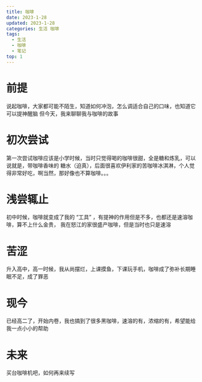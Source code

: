 ```yaml
---
title: 咖啡
date: 2023-1-28
updated: 2023-1-28
categories: 生活 咖啡
tags:
  - 生活
  - 咖啡
  - 笔记
top: 1
---
```

# 前提  
  说起咖啡，大家都可能不陌生，知道如何冲泡，怎么调适合自己的口味，也知道它可以提神醒脑
但今天，我来聊聊我与咖啡的故事

# 初次尝试  
  第一次尝试咖啡应该是小学时候，当时只觉得喝的咖啡很甜，全是糖和炼乳，可以说就是，带咖啡香味的
糖水（迫真），后面很喜欢伊利家的苦咖啡冰淇淋，个人觉得非常好吃，啊当然，那好像也不算咖啡。。。

# 浅尝辄止
  初中时候，咖啡就变成了我的 “工具” ，有提神的作用但是不多，也都还是速溶咖啡，算不上什么金贵，
我在怒江的家很盛产咖啡，但是当时也只是速溶

# 苦涩
  升入高中，高一时候，我从尚摆烂，上课摸鱼，下课玩手机，咖啡成了弥补长期睡眠不足，成了罪恶

# 现今
  已经高二了，开始内卷，我也搞到了很多黑咖啡，速溶的有，浓缩的有，希望能给我一点小小的帮助

# 未来
  买台咖啡机吧，如何再来续写